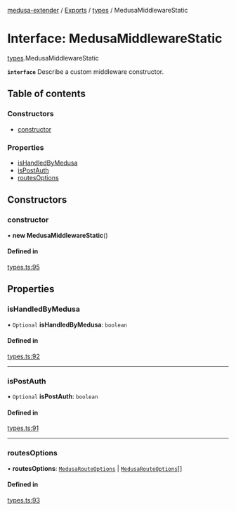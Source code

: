 [medusa-extender](../README.md) / [Exports](../modules.md) / [types](../modules/types.md) / MedusaMiddlewareStatic

# Interface: MedusaMiddlewareStatic

[types](../modules/types.md).MedusaMiddlewareStatic

**`interface`**
Describe a custom middleware constructor.

## Table of contents

### Constructors

- [constructor](types.MedusaMiddlewareStatic.md#constructor)

### Properties

- [isHandledByMedusa](types.MedusaMiddlewareStatic.md#ishandledbymedusa)
- [isPostAuth](types.MedusaMiddlewareStatic.md#ispostauth)
- [routesOptions](types.MedusaMiddlewareStatic.md#routesoptions)

## Constructors

### constructor

• **new MedusaMiddlewareStatic**()

#### Defined in

[types.ts:95](https://github.com/adrien2p/medusa-extender/blob/badcc5e/src/types.ts#L95)

## Properties

### isHandledByMedusa

• `Optional` **isHandledByMedusa**: `boolean`

#### Defined in

[types.ts:92](https://github.com/adrien2p/medusa-extender/blob/badcc5e/src/types.ts#L92)

___

### isPostAuth

• `Optional` **isPostAuth**: `boolean`

#### Defined in

[types.ts:91](https://github.com/adrien2p/medusa-extender/blob/badcc5e/src/types.ts#L91)

___

### routesOptions

• **routesOptions**: [`MedusaRouteOptions`](../modules/types.md#medusarouteoptions) \| [`MedusaRouteOptions`](../modules/types.md#medusarouteoptions)[]

#### Defined in

[types.ts:93](https://github.com/adrien2p/medusa-extender/blob/badcc5e/src/types.ts#L93)
